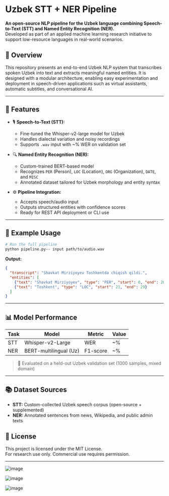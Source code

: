 
# Uzbek STT + NER Pipeline

**An open-source NLP pipeline for the Uzbek language combining Speech-to-Text (STT) and Named Entity Recognition (NER).**  
Developed as part of an applied machine learning research initiative to support low-resource languages in real-world scenarios.

## 🧠 Overview

This repository presents an end-to-end Uzbek NLP system that transcribes spoken Uzbek into text and extracts meaningful named entities. It is designed with a modular architecture, enabling easy experimentation and deployment in speech-driven applications such as virtual assistants, automatic subtitles, and conversational AI.



---

## 🚀 Features

- 🎙️ **Speech-to-Text (STT):** 
  - Fine-tuned the Whisper-v2-large model for Uzbek
  - Handles dialectal variation and noisy recordings
  - Supports `.wav` input with ~% WER on validation set

- 🔍 **Named Entity Recognition (NER):** 
  - Custom-trained BERT-based model
  - Recognizes `PER` (Person), `LOC` (Location), `ORG` (Organization), `DATE`, and `MISC`
  - Annotated dataset tailored for Uzbek morphology and entity syntax

- ⚙️ **Pipeline Integration:**
  - Accepts speech/audio input
  - Outputs structured entities with confidence scores
  - Ready for REST API deployment or CLI use


---

## 🧪 Example Usage

```bash
# Run the full pipeline
python pipeline.py-- input path/to/audio.wav
```

**Output:**

```json
{
  "transcript": "Shavkat Mirziyoyev Toshkentda chiqish qildi.",
  "entities": [
    {"text": "Shavkat Mirziyoyev", "type": "PER", "start": 0, "end": 20},
    {"text": "Toshkent", "type": "LOC", "start": 21, "end": 29}
  ]
}
```

---

## 📊 Model Performance

| Task      | Model          | Metric     | Value     |
|-----------|----------------|------------|-----------|
| STT       | Whisper-v2-Large      | WER        | ~%      |
| NER       | BERT-multilingual (Uz)| F1-score   | ~%      |

> 🧪 Evaluated on a held-out Uzbek validation set (1000 samples, mixed domain)

---

## 📚 Dataset Sources

- **STT:** Custom-collected Uzbek speech corpus (open-source + supplemented)
- **NER:** Annotated sentences from news, Wikipedia, and public admin texts





## 📜 License

This project is licensed under the MIT License.  
For research use only. Commercial use requires permission.

---


![image](https://github.com/user-attachments/assets/1d61fc27-4829-4f41-a1b9-864361c1518e)

![image](https://github.com/user-attachments/assets/a2bcf58d-0d0b-4b61-a696-60eaaa751379)

![image](https://github.com/user-attachments/assets/29c1ece5-b496-4c66-9077-a70513851227)


